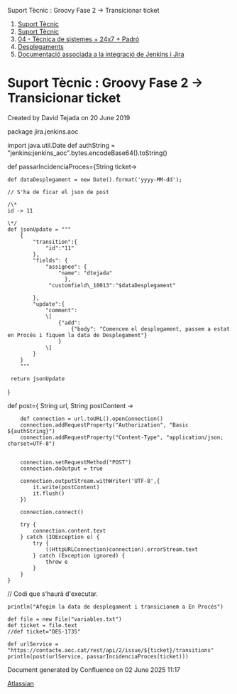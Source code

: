 Suport Tècnic : Groovy Fase 2 -> Transicionar ticket  

1.  [Suport Tècnic](index.html)
2.  [Suport Tècnic](13893782.html)
3.  [04 - Tècnica de sistemes + 24x7 + Padró](26313202.html)
4.  [Desplegaments](Desplegaments_26313538.html)
5.  [Documentació associada a la integració de Jenkins i Jira](22937719.html)

Suport Tècnic : Groovy Fase 2 -> Transicionar ticket
====================================================

Created by David Tejada on 20 June 2019

package jira.jenkins.aoc


import java.util.Date
def authString = "jenkins:jenkins\_aoc".bytes.encodeBase64().toString()



def passarIncidenciaProces={String ticket->
		
	def dataDesplegament = new Date().format('yyyy-MM-dd');
	
	// S'ha de ficar el json de post
	
	/\*
	id -> 11
	
	\*/
	def jsonUpdate = """
        {
            "transition":{
                "id":"11"
            },
            "fields": {
                "assignee": {
                    "name": "dtejada"
                      },
                 "customfield\_10013":"$dataDesplegament"
        
            },
            "update":{
                "comment":
                \[
                    {"add":
                        {"body": "Comencem el desplegament, passem a estat en Procés i fiquem la data de Desplegament"}
                    }
                \]
            }
        }
        """
	
	 return jsonUpdate

}


def post={ String url, String postContent ->
	
		def connection = url.toURL().openConnection()
		connection.addRequestProperty("Authorization", "Basic ${authString}")
		connection.addRequestProperty("Content-Type", "application/json; charset=UTF-8")
	
	
		connection.setRequestMethod("POST")
		connection.doOutput = true
	
		connection.outputStream.withWriter('UTF-8',{
			it.write(postContent)
			it.flush()
		})
	
		connection.connect()
	
		try {
			connection.content.text
		} catch (IOException e) {
			try {
				((HttpURLConnection)connection).errorStream.text
			} catch (Exception ignored) {
				throw e
			}
		}
	}
	
// Codi que s'haurà d'executar.

	println("Afegim la data de desplegament i transicionem a En Procés")

	def file = new File("variables.txt")
	def ticket = file.text
	//def ticket="DES-1735"
	
	def urlService = "https://contacte.aoc.cat/rest/api/2/issue/${ticket}/transitions"
	println(post(urlService, passarIncidenciaProces(ticket)))

	

  

Document generated by Confluence on 02 June 2025 11:17

[Atlassian](http://www.atlassian.com/)